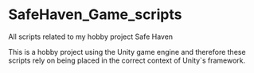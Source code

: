 # SafeHaven_Game_scripts
All scripts related to my hobby project Safe Haven

This is a hobby project using the Unity game engine and therefore these scripts rely on being placed in the correct context of Unity`s framework.
